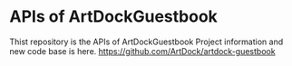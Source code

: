 # APIs of ArtDockGuestbook
Thist repository is the APIs of ArtDockGuestbook
Project information and new code base is here.
https://github.com/ArtDock/artdock-guestbook
